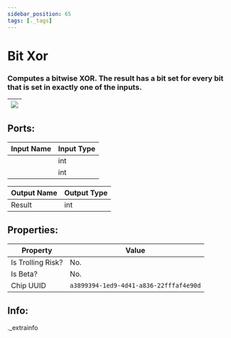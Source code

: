 ```yaml
---
sidebar_position: 65
tags: [._tags]
---
```


# Bit Xor


### Computes a bitwise XOR. The result has a bit set for every bit that is set in exactly one of the inputs.

| ![](https://images-ext-2.discordapp.net/external/MPmIaQzlEPmgGWlgi-WxBBXt0Bjv_zWPkg1y1f_sy3s/https/www.recroomcircuits.com/image/circuit/absolute-value?width=206&height=108) |
|-----|

## Ports:

| Input Name | Input Type |
|-----------|-----------|
|  | int |
|  | int |

| Output Name | Output Type |
|-----------|-----------|
| Result | int |

## Properties:

| Property  | Value |
|-------------------|-----------|
| Is Trolling Risk? | No. |
| Is Beta? | No. |
| Chip UUID | `a3899394-1ed9-4d41-a836-22fffaf4e90d` |

## Info:
._extrainfo